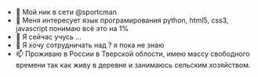 - 👋 Мой ник в сети @sportcman
- 👀 Меня интересует язык програмирования python, html5, css3, javascript понимаю всё это на 1%
- 🌱 Я сейчас учусь ...
- 💞️ Я хочу сотрудничать над ? я пока не знаю 
- 📫 Проживаю в России в Тверской облости, имею массу свободного времени так как живу в деревне и занимаюсь сельским хозяйством.

<!---
sportcman/sportcman is a ✨ special ✨ repository because its `README.md` (this file) appears on your GitHub profile.
You can click the Preview link to take a look at your changes.
--->
